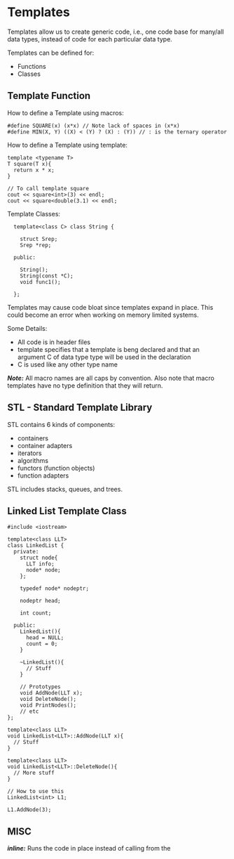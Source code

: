 # Templates #
Templates allow us to create generic code, i.e., one code base for many/all data types, instead of code for each particular data type.

Templates can be defined for:
* Functions
* Classes

## Template Function ##
How to define a Template using macros:

    #define SQUARE(x) (x*x) // Note lack of spaces in (x*x)
    #define MIN(X, Y) ((X) < (Y) ? (X) : (Y)) // : is the ternary operator

How to define a Template using template:

    template <typename T>
    T square(T x){
      return x * x;
    }

    // To call template square
    cout << square<int>(3) << endl;
    cout << square<double(3.1) << endl;


Template Classes:

      template<class C> class String {

        struct Srep;
        Srep *rep;

      public:

        String();
        String(const *C);
        void func1();

      };

Templates may cause code bloat since templates expand in place. This could become an error when working on memory limited systems.

Some Details:
* All code is in header files
* template<class C> specifies that a template is beng declared and that an argument C of data type type will be used in the declaration
* C is used like any other type name

_**Note:**_ All macro names are all caps by convention. Also note that macro templates have no type definition that they will return.

## STL - Standard Template Library ##
STL contains 6 kinds of components:
* containers
* container adapters
* iterators
* algorithms
* functors (function objects)
* function adapters

STL includes stacks, queues, and trees.

## Linked List Template Class ##

    #include <iostream>

    template<class LLT>
    class LinkedList {
      private:
        struct node{
          LLT info;
          node* node;
        };

        typedef node* nodeptr;

        nodeptr head;

        int count;

      public:
        LinkedList(){
          head = NULL;
          count = 0;
        }

        ~LinkedList(){
          // Stuff
        }

        // Prototypes
        void AddNode(LLT x);
        void DeleteNode();
        void PrintNodes();
        // etc
    };

    template<class LLT>
    void LinkedList<LLT>::AddNode(LLT x){
      // Stuff
    }

    template<class LLT>
    void LinkedList<LLT>::DeleteNode(){
      // More stuff
    }

    // How to use this
    LinkedList<int> L1;

    L1.AddNode(3);

## MISC ##
_**inline:**_ Runs the code in place instead of calling from the
